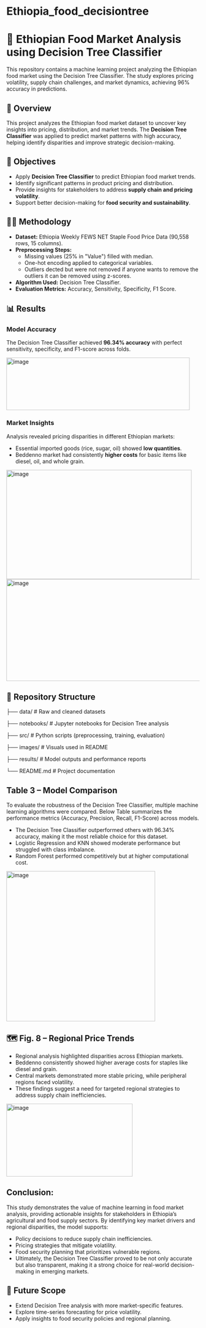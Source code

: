 # Ethiopia_food_decisiontree

# 🌾 Ethiopian Food Market Analysis using Decision Tree Classifier  

This repository contains a machine learning project analyzing the Ethiopian food market using the Decision Tree Classifier. The study explores pricing volatility, supply chain challenges, and market dynamics, achieving 96% accuracy in predictions.

## 📌 Overview  
This project analyzes the Ethiopian food market dataset to uncover key insights into pricing, distribution, and market trends. The **Decision Tree Classifier** was applied to predict market patterns with high accuracy, helping identify disparities and improve strategic decision-making.  

## 🎯 Objectives  
- Apply **Decision Tree Classifier** to predict Ethiopian food market trends.  
- Identify significant patterns in product pricing and distribution.  
- Provide insights for stakeholders to address **supply chain and pricing volatility**.  
- Support better decision-making for **food security and sustainability**.

## 🧑‍💻 Methodology  
- **Dataset:** Ethiopia Weekly FEWS NET Staple Food Price Data (90,558 rows, 15 columns).  
- **Preprocessing Steps:**  
  - Missing values (25% in "Value") filled with median.  
  - One-hot encoding applied to categorical variables.  
  - Outliers dected but were not removed if anyone wants to remove the outliers it can be removed using z-scores.  
- **Algorithm Used:** Decision Tree Classifier.  
- **Evaluation Metrics:** Accuracy, Sensitivity, Specificity, F1 Score.

## 📊 Results  

### Model Accuracy  
The Decision Tree Classifier achieved **96.34% accuracy** with perfect sensitivity, specificity, and F1-score across folds.  

<img width="478" height="137" alt="image" src="https://github.com/user-attachments/assets/a192e74e-cd65-4e66-b993-640e52d69db2" />

### Market Insights  
Analysis revealed pricing disparities in different Ethiopian markets:  
- Essential imported goods (rice, sugar, oil) showed **low quantities**.  
- Beddenno market had consistently **higher costs** for basic items like diesel, oil, and whole grain.

<img width="483" height="285" alt="image" src="https://github.com/user-attachments/assets/a6dee966-6114-4462-b3c4-6b703d3aef4e" />

<img width="515" height="266" alt="image" src="https://github.com/user-attachments/assets/6ecb5ee3-c5ea-4f4a-b853-21558ed09745" />


## 📂 Repository Structure  

├── data/ # Raw and cleaned datasets

├── notebooks/ # Jupyter notebooks for Decision Tree analysis

├── src/ # Python scripts (preprocessing, training, evaluation)

├── images/ # Visuals used in README

├── results/ # Model outputs and performance reports

└── README.md # Project documentation



## Table 3 – Model Comparison

To evaluate the robustness of the Decision Tree Classifier, multiple machine learning algorithms were compared. Below Table summarizes the performance metrics (Accuracy, Precision, Recall, F1-Score) across models.
- The Decision Tree Classifier outperformed others with 96.34% accuracy, making it the most reliable choice for this dataset.
- Logistic Regression and KNN showed moderate performance but struggled with class imbalance.
- Random Forest performed competitively but at higher computational cost.

<img width="388" height="392" alt="image" src="https://github.com/user-attachments/assets/e9432875-78f8-49e3-aa2d-ad7bd4c75992" />

## 🗺️ Fig. 8 – Regional Price Trends

- Regional analysis highlighted disparities across Ethiopian markets.
- Beddenno consistently showed higher average costs for staples like diesel and grain.
- Central markets demonstrated more stable pricing, while peripheral regions faced volatility.
- These findings suggest a need for targeted regional strategies to address supply chain inefficiencies.

<img width="329" height="190" alt="image" src="https://github.com/user-attachments/assets/27422151-8501-42c7-9be6-bbd6ecd704fd" />

## Conclusion:

This study demonstrates the value of machine learning in food market analysis, providing actionable insights for stakeholders in Ethiopia’s agricultural and food supply sectors. By identifying key market drivers and regional disparities, the model supports:
- Policy decisions to reduce supply chain inefficiencies.
- Pricing strategies that mitigate volatility.
- Food security planning that prioritizes vulnerable regions.
- Ultimately, the Decision Tree Classifier proved to be not only accurate but also transparent, making it a strong choice for real-world decision-making in emerging markets.

## 🔮 Future Scope
- Extend Decision Tree analysis with more market-specific features.
- Explore time-series forecasting for price volatility.
- Apply insights to food security policies and regional planning.








